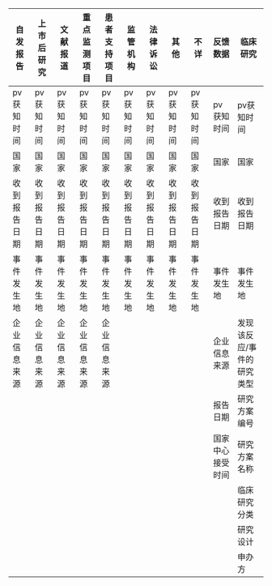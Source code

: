 自发报告 | 上市后研究 | 文献报道 | 重点监测项目 | 患者支持项目 | 监管机构 | 法律诉讼 | 其他 | 不详 | 反馈数据 | 临床研究
-----|-------|------|--------|--------|------|------|----|----|------|-----
pv获知时间 | pv获知时间 | pv获知时间 | pv获知时间 | pv获知时间 | pv获知时间 | pv获知时间 | pv获知时间 | pv获知时间 | pv获知时间 | pv获知时间
国家 | 国家 | 国家 | 国家 | 国家 | 国家 | 国家 | 国家 | 国家 | 国家 | 国家
收到报告日期 | 收到报告日期 | 收到报告日期 | 收到报告日期 | 收到报告日期 | 收到报告日期 | 收到报告日期 | 收到报告日期 | 收到报告日期 | 收到报告日期 | 收到报告日期
事件发生地 | 事件发生地 | 事件发生地 | 事件发生地 | 事件发生地 | 事件发生地 | 事件发生地 | 事件发生地 | 事件发生地 | 事件发生地 | 事件发生地
企业信息来源 | 企业信息来源 | 企业信息来源 | 企业信息来源 | 企业信息来源 |  |  |  |  | 企业信息来源 | 发现该反应/事件的研究类型
 |  |  |  |  |  |  |  |  |  | 报告日期 | 研究方案编号
 |  |  |  |  |  |  |  |  |  | 国家中心接受时间 | 研究方案名称
 |  |  |  |  |  |  |  |  |  |  | 临床研究分类
 |  |  |  |  |  |  |  |  |  |  | 研究设计
 |  |  |  |  |  |  |  |  |  |  | 申办方
